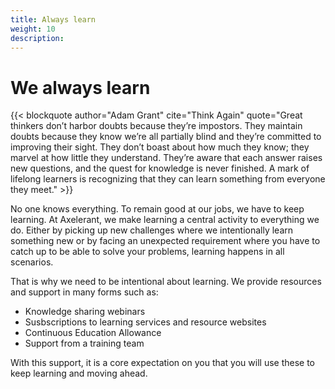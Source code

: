 ```yaml
---
title: Always learn
weight: 10
description:
---
```


# We always learn

{{< blockquote author="Adam Grant" cite="Think Again" quote="Great thinkers don’t harbor doubts because they’re impostors. They maintain doubts because they know we’re all partially blind and they’re committed to improving their sight. They don’t boast about how much they know; they marvel at how little they understand. They’re aware that each answer raises new questions, and the quest for knowledge is never finished. A mark of lifelong learners is recognizing that they can learn something from everyone they meet." >}}

No one knows everything. To remain good at our jobs, we have to keep learning. At Axelerant, we make learning a central activity to everything we do. Either by picking up new challenges where we intentionally learn something new or by facing an unexpected requirement where you have to catch up to be able to solve your problems, learning happens in all scenarios.

That is why we need to be intentional about learning. We provide resources and support in many forms such as:

- Knowledge sharing webinars
- Susbscriptions to learning services and resource websites
- Continuous Education Allowance
- Support from a training team

With this support, it is a core expectation on you that you will use these to keep learning and moving ahead.
